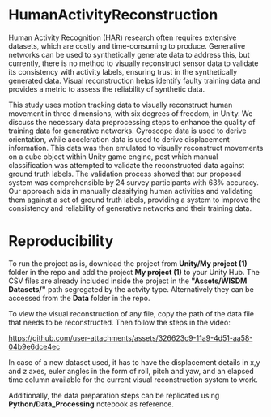 # HumanActivityReconstruction
Human Activity Recognition (HAR) research often requires extensive datasets, which are costly and time-consuming to produce. Generative networks can be used to synthetically generate data to address this, but currently, there is no method to visually reconstruct sensor data to validate its consistency with activity labels, ensuring trust in the synthetically generated data. Visual reconstruction helps identify faulty training data and provides a metric to assess the reliability of synthetic data. 

This study uses motion tracking data to visually reconstruct human movement in three dimensions, with six degrees of freedom, in Unity. We discuss the necessary data preprocessing steps to enhance the quality of training data for generative networks. Gyroscope data is used to derive orientation, while acceleration data is used to derive displacement information. This data was then emulated to visually reconstruct movements on a cube object within Unity game engine, post which manual classification was attempted to validate the reconstructed data against ground truth labels. The validation process showed that our proposed system was comprehensible by 24 survey participants with 63% accuracy. Our approach aids in manually classifying human activities and validating them against a set of ground truth labels, providing a system to improve the consistency and reliability of generative networks and their training data.

# Reproducibility
To run the project as is, download the project from **Unity/My project (1)** folder in the repo and add the project **My project (1)** to your Unity Hub.
The CSV files are already included inside the project in the **"Assets/WISDM Datasets/"** path segregated by the actvity type.
Alternatively they can be accessed from the **Data** folder in the repo.

To view the visual reconstruction of any file, copy the path of the data file that needs to be reconstructed.
Then follow the steps in the video:

https://github.com/user-attachments/assets/326623c9-11a9-4d51-aa58-04b9e6dce4ec


In case of a new dataset used, it has to have the displacement details in x,y and z axes, euler angles in the form of roll, pitch and yaw, and an elapsed time column available for the current visual reconstruction system to work.

Additionally, the data preparation steps can be replicated using **Python/Data_Processing** notebook as reference.

 
